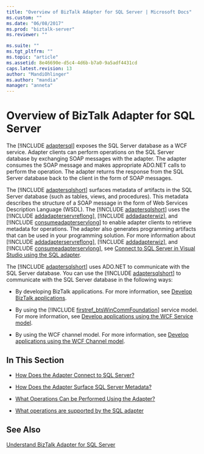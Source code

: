 ```yaml
---
title: "Overview of BizTalk Adapter for SQL Server | Microsoft Docs"
ms.custom: ""
ms.date: "06/08/2017"
ms.prod: "biztalk-server"
ms.reviewer: ""

ms.suite: ""
ms.tgt_pltfrm: ""
ms.topic: "article"
ms.assetid: 8e46690e-d5c4-4d6b-b7a0-9a5adf4431cd
caps.latest.revision: 13
author: "MandiOhlinger"
ms.author: "mandia"
manager: "anneta"
---
```

# Overview of BizTalk Adapter for SQL Server
The [!INCLUDE [adaptersql](../../includes/adaptersql-md.md)] exposes the SQL Server database as a WCF service. Adapter clients can perform operations on the SQL Server database by exchanging SOAP messages with the adapter. The adapter consumes the SOAP message and makes appropriate ADO.NET calls to perform the operation. The adapter returns the response from the SQL Server database back to the client in the form of SOAP messages.  
  
 The [!INCLUDE [adaptersqlshort](../../includes/adaptersqlshort-md.md)] surfaces metadata of artifacts in the SQL Server database (such as tables, views, and procedures).  This metadata describes the structure of a SOAP message in the form of Web Services Description Language (WSDL). The [!INCLUDE [adaptersqlshort](../../includes/adaptersqlshort-md.md)] uses the [!INCLUDE [addadapterservreflong](../../includes/addadapterservreflong-md.md)], [!INCLUDE [addadapterwiz](../../includes/addadapterwiz-md.md)], and [!INCLUDE [consumeadapterservlong](../../includes/consumeadapterservlong-md.md)] to enable adapter clients to retrieve metadata for operations. The adapter also generates programming artifacts that can be used in your programming solution. For more information about [!INCLUDE [addadapterservreflong](../../includes/addadapterservreflong-md.md)], [!INCLUDE [addadapterwiz](../../includes/addadapterwiz-md.md)], and [!INCLUDE [consumeadapterservlong](../../includes/consumeadapterservlong-md.md)], see [Connect to SQL Server in Visual Studio using the SQL adapter](../../adapters-and-accelerators/adapter-sql/connect-to-sql-server-in-visual-studio-using-the-sql-adapter.md).  
  
 The [!INCLUDE [adaptersqlshort](../../includes/adaptersqlshort-md.md)] uses ADO.NET to communicate with the SQL Server database. You can use the [!INCLUDE [adaptersqlshort](../../includes/adaptersqlshort-md.md)] to communicate with the SQL Server database in the following ways:  
  
- By developing BizTalk applications. For more information, see [Develop BizTalk applications](../../adapters-and-accelerators/adapter-sql/develop-biztalk-applications-using-the-sql-adapter.md).  
  
- By using the [!INCLUDE [firstref_btsWinCommFoundation](../../includes/firstref-btswincommfoundation-md.md)] service model. For more information, see [Develop applications using the WCF Service model](../../adapters-and-accelerators/adapter-sql/develop-sql-applications-using-the-wcf-service-model.md).  
  
- By using the WCF channel model. For more information, see [Develop applications using the WCF Channel model](../../adapters-and-accelerators/adapter-sql/develop-sql-applications-using-the-wcf-channel-model.md).  
  
## In This Section  
  
-   [How Does the Adapter Connect to SQL Server?](https://msdn.microsoft.com/library/dd788114.aspx) 
  
-   [How Does the Adapter Surface SQL Server Metadata?](https://msdn.microsoft.com/library/dd787941.aspx)  
  
-  [What Operations Can be Performed Using the Adapter?](https://msdn.microsoft.com/library/cc185219(v=bts.10).aspx)  
  
-   [What operations are supported by the SQL adapter](../../adapters-and-accelerators/adapter-sql/what-operations-are-supported-by-the-sql-adapter.md)  
  
## See Also  
 [Understand BizTalk Adapter for SQL Server](../../adapters-and-accelerators/adapter-sql/understand-biztalk-adapter-for-sql-server.md)